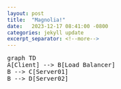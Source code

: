 ```yaml
---
layout: post
title:  "Magnolia!"
date:   2023-12-17 08:41:00 -0800
categories: jekyll update
excerpt_separator: <!--more-->
---
```

<pre class="mermaid">
graph TD
A[Client] --> B[Load Balancer] 
B --> C[Server01] 
B --> D[Server02]
</pre>